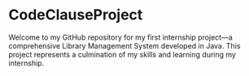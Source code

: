 # CodeClauseProject
Welcome to my GitHub repository for my first internship project—a comprehensive Library Management System developed in Java. This project represents a culmination of my skills and learning during my internship.
